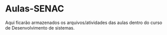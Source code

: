 # Aulas-SENAC
Aqui ficarão armazenados os arquivos/atividades das aulas dentro do curso de Desenvolvimento de sistemas.
